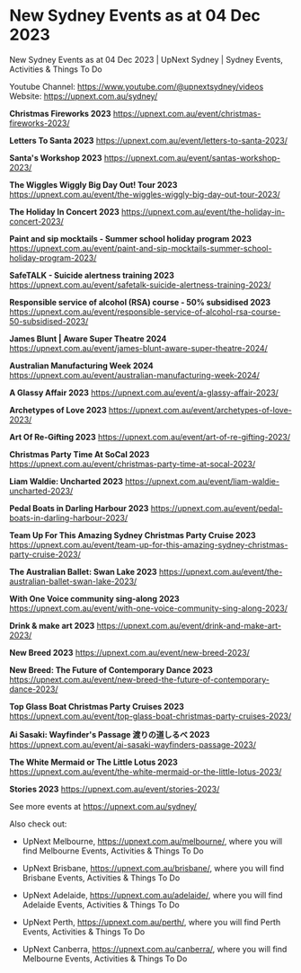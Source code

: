 # New Sydney Events as at 04 Dec 2023
New Sydney Events as at 04 Dec 2023 | UpNext Sydney | Sydney Events, Activities &amp; Things To Do

Youtube Channel: https://www.youtube.com/@upnextsydney/videos 
Website: https://upnext.com.au/sydney/


**Christmas Fireworks 2023**
 https://upnext.com.au/event/christmas-fireworks-2023/

**Letters To Santa 2023**
 https://upnext.com.au/event/letters-to-santa-2023/

**Santa's Workshop 2023**
 https://upnext.com.au/event/santas-workshop-2023/

**The Wiggles Wiggly Big Day Out! Tour 2023**
 https://upnext.com.au/event/the-wiggles-wiggly-big-day-out-tour-2023/

**The Holiday In Concert 2023**
 https://upnext.com.au/event/the-holiday-in-concert-2023/

**Paint and sip mocktails - Summer school holiday program 2023**
 https://upnext.com.au/event/paint-and-sip-mocktails-summer-school-holiday-program-2023/

**SafeTALK - Suicide alertness training 2023**
 https://upnext.com.au/event/safetalk-suicide-alertness-training-2023/

**Responsible service of alcohol (RSA) course - 50% subsidised 2023**
 https://upnext.com.au/event/responsible-service-of-alcohol-rsa-course-50-subsidised-2023/

**James Blunt | Aware Super Theatre 2024**
 https://upnext.com.au/event/james-blunt-aware-super-theatre-2024/

**Australian Manufacturing Week 2024**
 https://upnext.com.au/event/australian-manufacturing-week-2024/

**A Glassy Affair 2023**
 https://upnext.com.au/event/a-glassy-affair-2023/

**Archetypes of Love 2023**
 https://upnext.com.au/event/archetypes-of-love-2023/

**Art Of Re-Gifting 2023**
 https://upnext.com.au/event/art-of-re-gifting-2023/

**Christmas Party Time At SoCal 2023**
 https://upnext.com.au/event/christmas-party-time-at-socal-2023/

**Liam Waldie: Uncharted 2023**
 https://upnext.com.au/event/liam-waldie-uncharted-2023/

**Pedal Boats in Darling Harbour 2023**
 https://upnext.com.au/event/pedal-boats-in-darling-harbour-2023/

**Team Up For This Amazing Sydney Christmas Party Cruise 2023**
 https://upnext.com.au/event/team-up-for-this-amazing-sydney-christmas-party-cruise-2023/

**The Australian Ballet: Swan Lake 2023**
 https://upnext.com.au/event/the-australian-ballet-swan-lake-2023/

**With One Voice community sing-along 2023**
 https://upnext.com.au/event/with-one-voice-community-sing-along-2023/

**Drink & make art 2023**
 https://upnext.com.au/event/drink-and-make-art-2023/

**New Breed 2023**
 https://upnext.com.au/event/new-breed-2023/

**New Breed: The Future of Contemporary Dance 2023**
 https://upnext.com.au/event/new-breed-the-future-of-contemporary-dance-2023/

**Top Glass Boat Christmas Party Cruises 2023**
 https://upnext.com.au/event/top-glass-boat-christmas-party-cruises-2023/

**Ai Sasaki: Wayfinder's Passage 渡りの道しるべ 2023**
 https://upnext.com.au/event/ai-sasaki-wayfinders-passage-2023/

**The White Mermaid or The Little Lotus 2023**
 https://upnext.com.au/event/the-white-mermaid-or-the-little-lotus-2023/

**Stories 2023**
 https://upnext.com.au/event/stories-2023/



See more events at https://upnext.com.au/sydney/


Also check out:

* UpNext Melbourne, https://upnext.com.au/melbourne/, where you will find Melbourne Events, Activities & Things To Do

* UpNext Brisbane, https://upnext.com.au/brisbane/, where you will find Brisbane Events, Activities & Things To Do

* UpNext Adelaide, https://upnext.com.au/adelaide/, where you will find Adelaide Events, Activities & Things To Do

* UpNext Perth, https://upnext.com.au/perth/, where you will find Perth Events, Activities & Things To Do

* UpNext Canberra, https://upnext.com.au/canberra/, where you will find Melbourne Events, Activities & Things To Do
